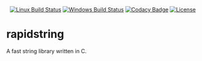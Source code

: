 <div align="center">
    <a href="https://travis-ci.org/boyerjohn/rapidstring"><img src="https://travis-ci.org/boyerjohn/rapid_string.svg?branch=master" alt="Linux Build Status" /></a>
    <a href="https://ci.appveyor.com/project/boyerjohn/rapidstring"><img src="https://ci.appveyor.com/api/projects/status/494kxn36lpqaxonc?svg=true" alt="Windows Build Status" /></a>
    <a href="https://www.codacy.com/app/boyerjohn/rapidstring"><img src="https://api.codacy.com/project/badge/Grade/1867313274704419904810314f038c84" alt="Codacy Badge" /></a>
    <a href="https://github.com/boyerjohn/rapidstring/blob/master/LICENSE"><img src="https://img.shields.io/badge/license-MIT-blue.svg" alt="License" /></a>
</div>

# rapidstring
A fast string library written in C.
